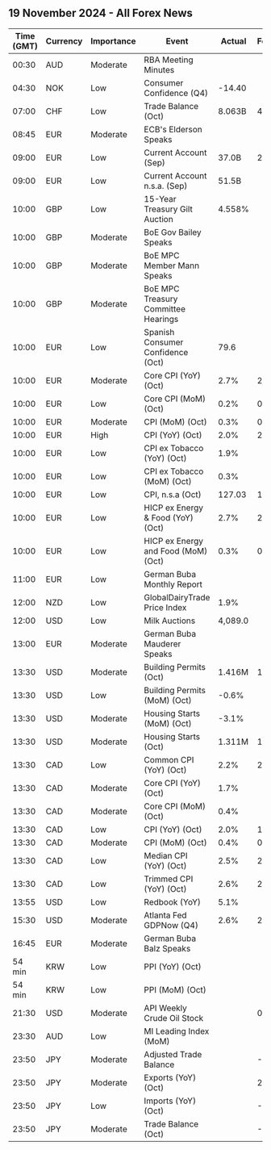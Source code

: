 ## 19 November 2024 - All Forex News

| Time (GMT) | Currency | Importance | Event | Actual | Forecast | Previous |
|------|----------|------------|-------|--------|----------|----------|
| 00:30 | AUD | Moderate | RBA Meeting Minutes |  |  |  |
| 04:30 | NOK | Low | Consumer Confidence (Q4) | -14.40 |  | -15.20 |
| 07:00 | CHF | Low | Trade Balance (Oct) | 8.063B | 4.250B | 4.942B |
| 08:45 | EUR | Moderate | ECB's Elderson Speaks |  |  |  |
| 09:00 | EUR | Low | Current Account (Sep) | 37.0B | 27.0B | 31.5B |
| 09:00 | EUR | Low | Current Account n.s.a. (Sep) | 51.5B |  | 38.8B |
| 10:00 | GBP | Low | 15-Year Treasury Gilt Auction | 4.558% |  | 4.131% |
| 10:00 | GBP | Moderate | BoE Gov Bailey Speaks |  |  |  |
| 10:00 | GBP | Moderate | BoE MPC Member Mann Speaks |  |  |  |
| 10:00 | GBP | Moderate | BoE MPC Treasury Committee Hearings |  |  |  |
| 10:00 | EUR | Low | Spanish Consumer Confidence (Oct) | 79.6 |  | 84.8 |
| 10:00 | EUR | Moderate | Core CPI (YoY) (Oct) | 2.7% | 2.7% | 2.7% |
| 10:00 | EUR | Low | Core CPI (MoM) (Oct) | 0.2% | 0.2% | 0.2% |
| 10:00 | EUR | Moderate | CPI (MoM) (Oct) | 0.3% | 0.3% | -0.1% |
| 10:00 | EUR | High | CPI (YoY) (Oct) | 2.0% | 2.0% | 2.0% |
| 10:00 | EUR | Low | CPI ex Tobacco (YoY) (Oct) | 1.9% |  | 1.6% |
| 10:00 | EUR | Low | CPI ex Tobacco (MoM) (Oct) | 0.3% |  | -0.1% |
| 10:00 | EUR | Low | CPI, n.s.a (Oct) | 127.03 | 127.03 | 126.60 |
| 10:00 | EUR | Low | HICP ex Energy & Food (YoY) (Oct) | 2.7% | 2.7% | 2.7% |
| 10:00 | EUR | Low | HICP ex Energy and Food (MoM) (Oct) | 0.3% | 0.2% | 0.0% |
| 11:00 | EUR | Low | German Buba Monthly Report |  |  |  |
| 12:00 | NZD | Low | GlobalDairyTrade Price Index | 1.9% |  | 4.8% |
| 12:00 | USD | Low | Milk Auctions | 4,089.0 |  | 3,997.0 |
| 13:00 | EUR | Moderate | German Buba Mauderer Speaks |  |  |  |
| 13:30 | USD | Moderate | Building Permits (Oct) | 1.416M | 1.440M | 1.425M |
| 13:30 | USD | Low | Building Permits (MoM) (Oct) | -0.6% |  | -3.1% |
| 13:30 | USD | Moderate | Housing Starts (MoM) (Oct) | -3.1% |  | -1.9% |
| 13:30 | USD | Moderate | Housing Starts (Oct) | 1.311M | 1.340M | 1.353M |
| 13:30 | CAD | Low | Common CPI (YoY) (Oct) | 2.2% | 2.1% | 2.1% |
| 13:30 | CAD | Moderate | Core CPI (YoY) (Oct) | 1.7% |  | 1.6% |
| 13:30 | CAD | Moderate | Core CPI (MoM) (Oct) | 0.4% |  | 0.0% |
| 13:30 | CAD | Low | CPI (YoY) (Oct) | 2.0% | 1.9% | 1.6% |
| 13:30 | CAD | Moderate | CPI (MoM) (Oct) | 0.4% | 0.3% | -0.4% |
| 13:30 | CAD | Low | Median CPI (YoY) (Oct) | 2.5% | 2.2% | 2.3% |
| 13:30 | CAD | Low | Trimmed CPI (YoY) (Oct) | 2.6% | 2.4% | 2.4% |
| 13:55 | USD | Low | Redbook (YoY) | 5.1% |  | 4.8% |
| 15:30 | USD | Moderate | Atlanta Fed GDPNow (Q4) | 2.6% | 2.5% | 2.5% |
| 16:45 | EUR | Moderate | German Buba Balz Speaks |  |  |  |
| 54 min | KRW | Low | PPI (YoY) (Oct) |  |  | 1.0% |
| 54 min | KRW | Low | PPI (MoM) (Oct) |  |  | -0.2% |
| 21:30 | USD | Moderate | API Weekly Crude Oil Stock |  | 0.800M | -0.777M |
| 23:30 | AUD | Low | MI Leading Index (MoM) |  |  | 0.0% |
| 23:50 | JPY | Moderate | Adjusted Trade Balance |  | -0.15T | -0.19T |
| 23:50 | JPY | Moderate | Exports (YoY) (Oct) |  | 2.2% | -1.7% |
| 23:50 | JPY | Low | Imports (YoY) (Oct) |  | -0.3% | 2.1% |
| 23:50 | JPY | Moderate | Trade Balance (Oct) |  | -360.4B | -294.1B |
